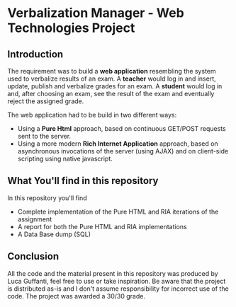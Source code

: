 # Verbalization Manager - Web Technologies Project
## Introduction
The requirement was to build a **web application** resembling the system used to verbalize results of an exam. A **teacher** would log in and insert, update, publish and verbalize grades for an exam. A **student** would log in and, after choosing an exam, see the result of the exam and eventually reject the assigned grade. 

The web application had to be build in two different ways:
 - Using a **Pure Html** approach, based on continuous GET/POST requests sent to the server.
 - Using a more modern **Rich Internet Application** approach, based on asynchronous invocations of the server (using AJAX)  and on client-side scripting using native javascript.
## What You'll find in this repository
In this repository you'll find
 - Complete implementation of the Pure HTML and RIA iterations of the assignment
 - A report for both the Pure HTML and RIA implementations
 - A Data Base dump (SQL)
 ## Conclusion
 All the code and the material present in this repository was produced by Luca Guffanti, feel free to use or take inspiration. Be aware that the project is distributed as-is and I don't assume responsibility for incorrect use of the code.
 The project was awarded a 30/30 grade. 
